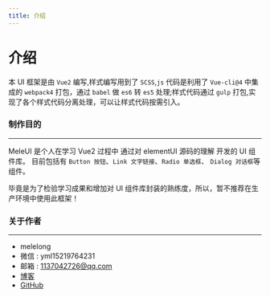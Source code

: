 ```yaml
---
title: 介绍
---
```


# 介绍

本 UI 框架是由 `Vue2` 编写,样式编写用到了 `SCSS`,`js` 代码是利用了 `Vue-cli@4` 中集成的 `webpack4` 打包，通过 `babel` 做 `es6` 转 `es5` 处理;样式代码通过 `gulp` 打包,实现了各个样式代码分离处理，可以让样式代码按需引入。

### 制作目的

---

MeleUI 是个人在学习 Vue2 过程中 通过对 elementUI 源码的理解 开发的 UI 组件库。
目前包括有 `Button 按钮`、`Link 文字链接`、`Radio 单选框`、 `Dialog 对话框`等组件。

毕竟是为了检验学习成果和增加对 UI 组件库封装的熟练度，所以，暂不推荐在生产环境中使用此框架！

### 关于作者

---

- melelong
- 微信 : yml15219764231
- 邮箱 : 1137042726@qq.com
- [博客](https://blog.melelong.com/)
- [GitHub](https://github.com/melelong)
